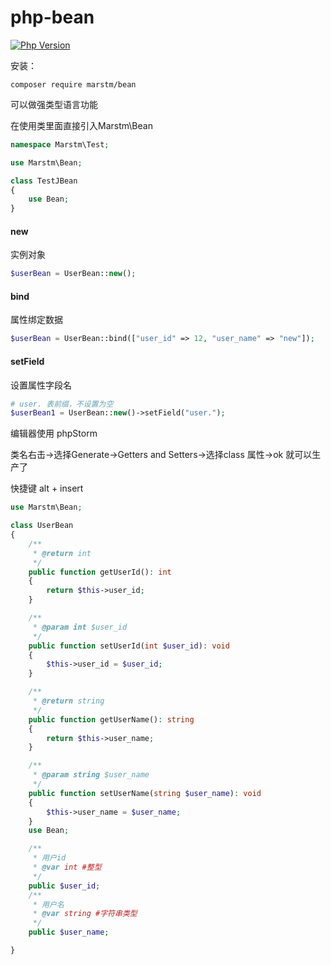 # php-bean 

[![Php Version](https://img.shields.io/badge/php-%3E=7.1-brightgreen.svg?maxAge=2592000)](https://secure.php.net/)

安装：
```
composer require marstm/bean
```

可以做强类型语言功能

在使用类里面直接引入Marstm\Bean
```php
namespace Marstm\Test;

use Marstm\Bean;

class TestJBean
{
    use Bean;
}
```

#### new

实例对象

```php
$userBean = UserBean::new();
```


#### bind

属性绑定数据

```php
$userBean = UserBean::bind(["user_id" => 12, "user_name" => "new"]);
```
#### setField

设置属性字段名
 
```php
# user. 表前缀，不设置为空
$userBean1 = UserBean::new()->setField("user.");
```
编辑器使用 phpStorm

类名右击->选择Generate->Getters and Setters->选择class 属性->ok 就可以生产了

快捷键 alt + insert

```php
use Marstm\Bean;

class UserBean
{
    /**
     * @return int
     */
    public function getUserId(): int
    {
        return $this->user_id;
    }

    /**
     * @param int $user_id
     */
    public function setUserId(int $user_id): void
    {
        $this->user_id = $user_id;
    }

    /**
     * @return string
     */
    public function getUserName(): string
    {
        return $this->user_name;
    }

    /**
     * @param string $user_name
     */
    public function setUserName(string $user_name): void
    {
        $this->user_name = $user_name;
    }
    use Bean;

    /**
     * 用户id
     * @var int #整型
     */
    public $user_id;
    /**
     * 用户名
     * @var string #字符串类型
     */
    public $user_name;

}
```
